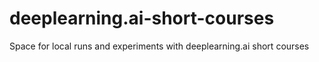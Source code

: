 # deeplearning.ai-short-courses
Space for local runs and experiments with deeplearning.ai short courses
